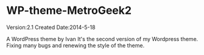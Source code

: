 WP-theme-MetroGeek2
===================
Version:2.1
Created Date:2014-5-18

A WordPress theme by Ivan
It's the second version of my Wordpress theme.
Fixing many bugs and renewing the style of the theme.
